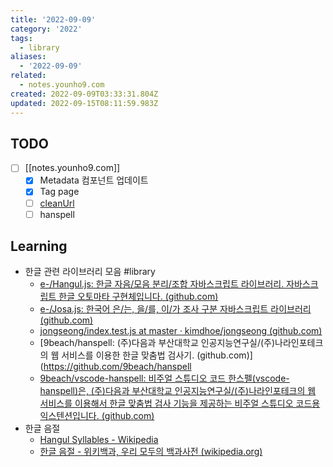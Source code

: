 ```yaml
---
title: '2022-09-09'
category: '2022'
tags:
  - library
aliases:
  - '2022-09-09'
related:
  - notes.younho9.com
created: 2022-09-09T03:33:31.804Z
updated: 2022-09-15T08:11:59.983Z
---
```


## TODO

- [ ] [[notes.younho9.com]]
  - [x] Metadata 컴포넌트 업데이트
  - [x] Tag page
  - [ ] [cleanUrl](https://vitepress.vuejs.org/config/app-configs#cleanurls-experimental)
  - [ ] hanspell

## Learning

- 한글 관련 라이브러리 모음 #library
  - [e-/Hangul.js: 한글 자음/모음 분리/조합 자바스크립트 라이브러리. 자바스크립트 한글 오토마타 구현체입니다. (github.com)](https://github.com/e-/Hangul.js/)
  - [e-/Josa.js: 한국어 은/는, 을/를, 이/가 조사 구분 자바스크립트 라이브러리 (github.com)](https://github.com/e-/Josa.js/)
  - [jongseong/index.test.js at master · kimdhoe/jongseong (github.com)](https://github.com/kimdhoe/jongseong/blob/master/src/index.test.js)
  - [9beach/hanspell: (주)다음과 부산대학교 인공지능연구실/(주)나라인포테크의 웹 서비스를 이용한 한글 맞춤법 검사기. (github.com)](https://github.com/9beach/hanspell
  - [9beach/vscode-hanspell: 비주얼 스튜디오 코드 한스펠(vscode-hanspell)은, (주)다음과 부산대학교 인공지능연구실/(주)나라인포테크의 웹 서비스를 이용해서 한글 맞춤법 검사 기능을 제공하는 비주얼 스튜디오 코드용 익스텐션입니다. (github.com)](https://github.com/9beach/vscode-hanspell)
- 한글 음절
  - [Hangul Syllables - Wikipedia](https://en.wikipedia.org/wiki/Hangul_Syllables#:~:text=Hangul%20Syllables%20is%20a%20Unicode,syllable%20blocks%20for%20modern%20Korean.)
  - [한글 음절 - 위키백과, 우리 모두의 백과사전 (wikipedia.org)](https://ko.wikipedia.org/wiki/%ED%95%9C%EA%B8%80_%EC%9D%8C%EC%A0%88)
